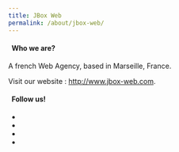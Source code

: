 ```yaml
---
title: JBox Web
permalink: /about/jbox-web/
---
```


<div class="container">
  <h4><i class="fa fa-info"></i>&nbsp; Who we are?</h4>

  <p>A french Web Agency, based in Marseille, France.</p>

  <p>Visit our website : <a href="http://www.jbox-web.com">http://www.jbox-web.com</a>.</p>
</div>

<div class="container">
  <h4><i class="fa fa-bookmark"></i>&nbsp; Follow us!</h4>

  <ul class="release-downloads">
    <li><a target="_blank" href="http://www.twitter.com/JBoxWeb"><i class="fa fa-2x fa-twitter"></i></a></li>
    <li><a target="_blank" href="http://jbox-web.github.io/"><i class="fa fa-2x fa-github"></i></a></li>
    <li><a target="_blank" href="http://plus.google.com/116552482520271305682"><i class="fa fa-2x fa-google"></i></a></li>
    <li><a target="_blank" href="http://www.facebook.com/jbox.web"><i class="fa fa-2x fa-facebook"></i></a></li>
  </ul>
</div>
